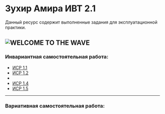 # Зухир Амира ИВТ 2.1 
Данный ресурс содержит выполненные задания для эксплуатационной практики.

![WELCOME TO THE WAVE](https://user-images.githubusercontent.com/55031081/153236713-7c90e04e-f951-4dc1-94ff-cf549ce5648d.jpg)
---
### Инвариантная самостоятельная работа:

+ [ИСР 1.1](https://github.com/Amiiira/amiiira.github.io/blob/master/%D0%98%D0%A1%D0%A0%201.1.pdf)
+  [ИСР 1.2](https://github.com/Amiiira/amiiira.github.io/blob/master/%D0%98%D0%A1%D0%A0%201.2.pdf)
+
+ [ИСР 1.4](https://github.com/Amiiira/amiiira.github.io/blob/master/%D0%98%D0%A1%D0%A0%201.4.pdf)
+ [ИСР 1.5](https://github.com/Amiiira/amiiira.github.io/blob/master/%D0%98%D0%A1%D0%A0%201.5.pdf)
---
### Вариативная самостоятельная работа:
